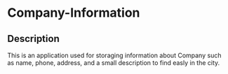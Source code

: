 # Company-Information

## Description

This is an application used for storaging information about Company such as name, phone, address, and a small description to find easly in the city.